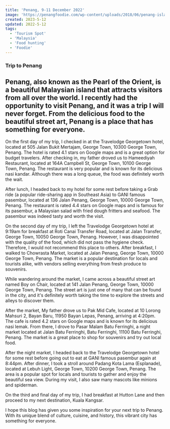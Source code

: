 ```yaml
---
title: 'Penang, 9-11 December 2022'
image: 'https://penangfoodie.com/wp-content/uploads/2018/06/penang-island-malaysia.jpg'
created: 2023-5-12
updated: 2022-5-12
tags:
  - 'Tourism Spot'
  - 'Malaysia'
  - 'Food hunting'
  - 'Foodie'
---
```


### Trip to Penang

##  Penang, also known as the Pearl of the Orient, is a beautiful Malaysian island that attracts visitors from all over the world. I recently had the opportunity to visit Penang, and it was a trip I will never forget. From the delicious food to the beautiful street art, Penang is a place that has something for everyone.

On the first day of my trip, I checked in at the Travelodge Georgetown hotel, located at 505 Jalan Bukit Mertajam, George Town, 10300 George Town, Penang. The hotel is rated 4.1 stars on Google maps and is a great option for budget travelers. After checking in, my father droved us to Hameediyah Restaurant, located at 164A Campbell St, George Town, 10100 George Town, Penang. The restaurant is very popular and is known for its delicious nasi kandar. Although there was a long queue, the food was definitely worth the wait.

After lunch, I headed back to my hotel for some rest before taking a Grab ride (a popular ride-sharing app in Southeast Asia) to GANI famous pasembur, located at 136 Jalan Penang, George Town, 10000 George Town, Penang. The restaurant is rated 4.4 stars on Google maps and is famous for its pasembur, a Malaysian salad with fried dough fritters and seafood. The pasembur was indeed tasty and worth the visit.

On the second day of my trip, I left the Travelodge Georgetown hotel at 9:19am for breakfast at Roti Canai Transfer Road, located at Jalan Transfer, George Town, 10050 George Town, Penang. However, I was disappointed with the quality of the food, which did not pass the hygiene check. Therefore, I would not recommend this place to others. After breakfast, I walked to Chowrasta Market, located at Jalan Penang, George Town, 10000 George Town, Penang. The market is a popular destination for locals and tourists alike, with vendors selling everything from fresh produce to souvenirs.

While wandering around the market, I came across a beautiful street art named Boy on Chair, located at 141 Jalan Penang, George Town, 10000 George Town, Penang. The street art is just one of many that can be found in the city, and it's definitely worth taking the time to explore the streets and alleys to discover them.

After the market, My father drove us to Pak Mid Cafe, located at 10 Lorong Mahsuri 2, Bayan Baru, 11950 Bayan Lepas, Penang, arriving at 4:20pm. The cafe is rated 4.2 stars on Google maps and is known for its delicious nasi lemak. From there, I drove to Pasar Malam Batu Ferringhi, a night market located at Jalan Batu Ferringhi, Batu Ferringhi, 11100 Batu Ferringhi, Penang. The market is a great place to shop for souvenirs and try out local food.

After the night market, I headed back to the Travelodge Georgetown hotel for some rest before going out to eat at GANI famous pasembur again at 8:44pm. After dinner, I took a stroll around Padang Kota Lama (Esplanade), located at Lebuh Light, George Town, 10200 George Town, Penang. The area is a popular spot for locals and tourists to gather and enjoy the beautiful sea view. During my visit, I also saw many mascots like minions and spiderman.

On the third and final day of my trip, I had breakfast at Hutton Lane and then proceed to my next destination, Kuala Kangsar.

I hope this blog has given you some inspiration for your next trip to Penang. With its unique blend of culture, cuisine, and history, this vibrant city has something for everyone.
